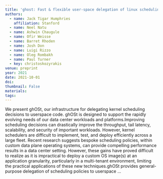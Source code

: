 ```yaml
---
title: 'ghost: Fast & flexible user-space delegation of linux scheduling'
authors:
  - name: Jack Tigar Humphries
    affiliation: Stanford
  - name: Neel Natu
  - name: Ashwin Chaugule
  - name: Ofir Weisse
  - name: Barret Rhoden
  - name: Josh Don
  - name: Luigi Rizzo
  - name: Oleg Rombakh
  - name: Paul Turner
  - key: christoskozyrakis
venue: preprint
year: 2021
date: 2021-10-01
doi: 
thumbnail: False
materials:
tags:
---
```

We present ghOSt, our infrastructure for delegating kernel scheduling decisions to userspace code. ghOSt is designed to support the rapidly evolving needs of our data center workloads and platforms.Improving scheduling decisions can drastically improve the throughput, tail latency, scalability, and security of important workloads. However, kernel schedulers are difficult to implement, test, and deploy efficiently across a large fleet. Recent research suggests bespoke scheduling policies, within custom data plane operating systems, can provide compelling performance results in a data center setting. However, these gains have proved difficult to realize as it is impractical to deploy a custom OS image(s) at an application granularity, particularly in a multi-tenant environment, limiting the practical applications of these new techniques.ghOSt provides general-purpose delegation of scheduling policies to userspace …
